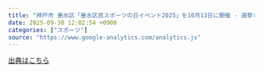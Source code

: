 ```yaml
---
title: "神戸市 垂水区「垂水区民スポーツの日イベント2025」を10月13日に開催 - 選挙ドットコム"
date: 2025-09-30 12:02:54 +0900
categories: ["スポーツ"]
source: "https://www.google-analytics.com/analytics.js"
---
```


[出典はこちら](https://www.google-analytics.com/analytics.js)
